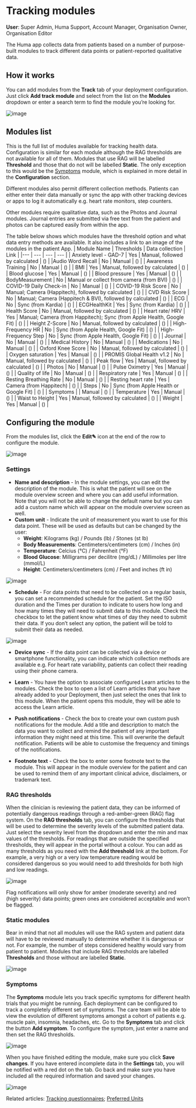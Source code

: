# Tracking modules
**User**: Super Admin, Huma Support, Account Manager, Organisation Owner, Organisation Editor

The Huma app collects data from patients based on a number of purpose-built modules to track different data points or patient-reported qualitative data. 
## How it works
You can add modules from the **Track** tab of your deployment configuration. Just click **Add track module** and select from the list on the **Modules** dropdown or enter a search term to find the module you’re looking for.

![image](https://user-images.githubusercontent.com/110832367/183849927-a7f16008-7af3-450d-818d-7474efad6d95.png)

## Modules list
This is the full list of modules available for tracking health data. Configuration is similar for each module although the RAG thresholds are not available for all of them. Modules that use RAG will be labelled **Threshold** and those that do not will be labelled **Static**. The only exception to this would be the [Symptoms](https://github.com/huma-engineering/huma-docs/edit/new-knowledgebase/data-collection/AdminPortal/Managing%20Deployments/Configuring%20the%20content/Tracking%20modules.md#symptoms:~:text=labelled%20Static.-,Symptoms,-The%20Symptoms%20module) module, which is explained in more detail in the **Configuration** section.

Different modules also permit different collection methods. Patients can either enter their data manually or sync the app with other tracking devices or apps to log it automatically e.g. heart rate monitors, step counters. 

Other modules require qualitative data, such as the Photos and Journal modules. Journal entries are submitted via free text from the patient and photos can be captured easily from within the app. 

The table below shows which modules have the threshold option and what data entry methods are available. It also includes a link to an image of the modules in the patient App.
| Module Name | Thresholds | Data collection | Link |
|--- | --- | --- | --- |
| Anxiety level - GAD-7 | Yes | Manual, followed by calculated | () |
|Audio Word Recall | No | Manual | () |
| Awareness Training | No | Manual | () |
| BMI | Yes | Manual, followed by calculated | () |
| Blood glucose | Yes | Manual | () |
| Blood pressure | Yes | Manual | () |
| BodyMeasurement | No | Manual or collect from camera (from BVI) | () |
| COVID-19 Daily Check-in | No | Manual | () |
| COVID-19 Risk Score | No | Manual; Camera (Happitech), followed by calculated | () |
| CVD Risk Score | No | Manual; Camera (Happitech & BVI), followed by calculated | () |
| ECG | No | Sync (from Kardia) | () |
| ECGHealthKit | Yes | Sync (from Kardia) | () |
| Health Score | No | Manual, followed by calculated | () |
| Heart rate/ HRV | Yes | Manual; Camera (from Happitech); Sync (from Apple Health, Google Fit) | () |
| Height Z-Score | No | Manual, followed by calculated | () |
| High-Frequency HR | No | Sync (from Apple Health, Google Fit) | () |
| High-Frequency Step | No | Sync (from Apple Health, Google Fit) | () |
| Journal | No | Manual | () |
| Medical History | No | Manual | () |
| Medications | No | Manual | () |
| Oxford Knee Score | No | Manual, followed by calculated | () |
| Oxygen saturation | Yes | Manual | () |
| PROMIS Global Health v1.2 | No | Manual, followed by calculated | () |
| Peak flow | Yes | Manual, followed by calculated | () |
| Photos | No | Manual | () |
| Pulse Oximetry | Yes | Manual | () |
| Quality of life | No | Manual | () |
| Respiratory rate | Yes | Manual | () |
| Resting Breathing Rate | No | Manual | () |
| Resting heart rate | Yes | Camera (from Happitech) | () |
| Steps | No | Sync (from Apple Health or Google Fit) | () |
| Symptoms | | Manual | () | 
| Temperature | Yes | Manual | () |
| Waist to Height | Yes | Manual, followed by calculated | () |
| Weight | Yes | Manual | () |

## Configuring the module
From the modules list, click the **Edit✎** icon at the end of the row to configure the module.

![image](https://user-images.githubusercontent.com/110832367/183850084-b6354410-781d-4873-a452-002907428bf8.png)

### Settings
- **Name and description** - In the module settings, you can edit the description of the module. This is what the patient will see on the module overview screen and where you can add useful information. Note that you will not be able to change the default name but you can add a custom name which will appear on the module overview screen as well. 
- **Custom unit** - Indicate the unit of measurement you want to use for this data point. These will be used as defaults but can be changed by the user:
    - **Weight**: Kilograms (kg) / Pounds (lb) / Stones (st lb)
    - **Body Measurements**: Centimeters/centimeters (cm) / Inches (in)
    - **Temperature**: Celcius (°C) / Fahrenheit (°F)
    - **Blood Glucose**: Milligrams per decilitre (mg/dL) / Millimoles per litre (mmol/L)
    - **Height**: Centimeters/centimeters (cm) / Feet and inches (ft in)

![image](https://user-images.githubusercontent.com/110832367/183850157-13b57ed0-7f1c-4736-b99e-9322c08bb181.png)

- **Schedule** - For data points that need to be collected on a regular basis, you can set a recommended schedule for the patient. Set the ISO duration and the Times per duration to indicate to users how long and how many times they will need to submit data to this module. Check the checkbox to let the patient know what times of day they need to submit their data. If you don’t select any option, the patient will be told to submit their data as needed.

![image](https://user-images.githubusercontent.com/110832367/183850225-b9dfa900-86fc-4e96-88ce-4d4bc9bb8682.png)

- **Device sync** - If the data point can be collected via a device or smartphone functionality, you can indicate which collection methods are available e.g. For heart rate variability, patients can collect their reading using their phone camera.
 
- **Learn** - You have the option to associate configured Learn articles to the modules. Check the box to open a list of Learn articles that you have already added to your Deployment, then just select the ones that link to this module. When the patient opens this module, they will be able to access the Learn article.

- **Push notifications** - Check the box to create your own custom push notifications for the module. Add a title and description to match the data you want to collect and remind the patient of any important information they might need at this time. This will overwrite the default notification. Patients will be able to customise the frequency and timings of the notifications.

- **Footnote text** - Check the box to enter some footnote text to the module. This will appear in the module overview for the patient and can be used to remind them of any important clinical advice, disclaimers, or trademark text.

### RAG thresholds 
When the clinician is reviewing the patient data, they can be informed of potentially dangerous readings through a red-amber-green (RAG) flag system. On the **RAG thresholds** tab, you can configure the thresholds that will be used to determine the severity levels of the submitted patient data. Just select the severity level from the dropdown and enter the min and max values of the thresholds. For readings that are outside the specified thresholds, they will appear in the portal without a colour.
You can add as many thresholds as you need with the **Add threshold** link at the bottom. For example, a very high or a very low temperature reading would be considered dangerous so you would need to add thresholds for both high and low readings.

![image](https://user-images.githubusercontent.com/110832367/183850328-a5987b33-26a5-4d64-9cd0-0785af17cf73.png)

Flag notifications will only show for amber (moderate severity) and red (high severity) data points; green ones are considered acceptable and won’t be flagged. 

### Static modules
Bear in mind that not all modules will use the RAG system and patient data will have to be reviewed manually to determine whether it is dangerous or not. For example, the number of steps considered healthy would vary from patient to patient. Modules that include RAG thresholds are labelled **Thresholds** and those without are labelled **Static**. 

![image](https://user-images.githubusercontent.com/110832367/183850425-1200092e-645d-4eb9-b583-2d456826b27c.png)

### Symptoms
The **Symptoms** module lets you track specific symptoms for different health trials that you might be running. Each deployment can be configured to track a completely different set of symptoms. The care team will be able to view the evolution of different symptoms amongst a cohort of patients e.g. muscle pain, insomnia, headaches, etc.
Go to the **Symptoms** tab and click the button **Add symptom**. To configure the symptom, just enter a name and then set the RAG thresholds.

![image](https://user-images.githubusercontent.com/110832367/183850554-3ca7a330-b77f-4df6-9ebf-401a45275980.png)

When you have finished editing the module, make sure you click **Save changes**.
If you have entered incomplete data in the **Settings** tab, you will be notified with a red dot on the tab. Go back and make sure you have included all the required information and saved your changes.

![image](https://user-images.githubusercontent.com/110832367/183850659-d4834513-46d0-42af-b922-57af1a39cd3f.png)

Related articles: [Tracking questionnaires](https://github.com/huma-engineering/huma-docs/blob/0d6c7b7d55ae2cb9c6968ce84e405c67a9323b53/data-collection/AdminPortal/Managing%20Deployments/Configuring%20the%20content/Tracking%20questionnaires.md); [Preferred Units](https://github.com/huma-engineering/huma-docs/blob/baf6584b5f17a3684f7c06b76afe575bf60791ea/data-collection/AdminPortal/Managing%20Deployments/Configuring%20the%20user%20onboarding/Preferred%20units.md) 
